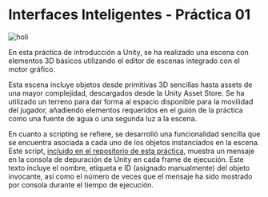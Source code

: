# Interfaces Inteligentes - Práctica 01

![holi](img/II2122-P01.gif)

En esta práctica de introducción a Unity, se ha realizado una escena con elementos 3D básicos utilizando el editor de escenas integrado con el motor gráfico.

Esta escena incluye objetos desde primitivas 3D sencillas hasta assets de una mayor complejidad, descargados desde la Unity Asset Store. Se ha utilizado un terreno para dar forma al espacio disponible para la movilidad del jugador, añadiendo elementos requeridos en el guión de la práctica como una fuente de agua o una segunda luz a la escena.

En cuanto a scripting se refiere, se desarrolló una funcionalidad sencilla que se encuentra asociada a cada uno de los objetos instanciados en la escena. Este script, [incluido en el repositorio de esta práctica](./Whoami.cs), muestra un mensaje en la consola de depuración de Unity en cada frame de ejecución. Este texto incluye el nombre, etiqueta e ID (asignado manualmente) del objeto invocante, así como el número de veces que el mensaje ha sido mostrado por consola durante el tiempo de ejecución.